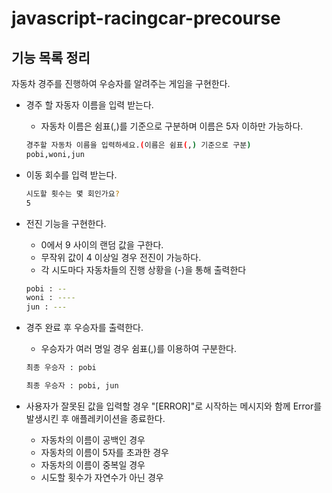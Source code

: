 # javascript-racingcar-precourse

## 기능 목록 정리

자동차 경주를 진행하여 우승자를 알려주는 게임을 구현한다.

-   경주 할 자동자 이름을 입력 받는다.
    -   자동차 이름은 쉼표(,)를 기준으로 구분하며 이름은 5자 이하만 가능하다.
    ```bash
    경주할 자동차 이름을 입력하세요.(이름은 쉼표(,) 기준으로 구분)
    pobi,woni,jun
    ```
-   이동 회수를 입력 받는다.

    ```bash
    시도할 횟수는 몇 회인가요?
    5
    ```

-   전진 기능을 구현한다.

    -   0에서 9 사이의 랜덤 값을 구한다.
    -   무작위 값이 4 이상일 경우 전진이 가능하다.
    -   각 시도마다 자동차들의 진행 상황을 (-)을 통해 출력한다

    ```bash
    pobi : --
    woni : ----
    jun : ---
    ```

-   경주 완료 후 우승자를 출력한다.

    -   우승자가 여러 명일 경우 쉼표(,)를 이용하여 구분한다.

    ```bash
    최종 우승자 : pobi
    ```

    ```bash
    최종 우승자 : pobi, jun
    ```

-   사용자가 잘못된 값을 입력할 경우 "[ERROR]"로 시작하는 메시지와 함께 Error를 발생시킨 후 애플레키이션을 종료한다.
    -   자동차의 이름이 공백인 경우
    -   자동차의 이름이 5자를 초과한 경우
    -   자동차의 이름이 중복일 경우
    -   시도할 횟수가 자연수가 아닌 경우
